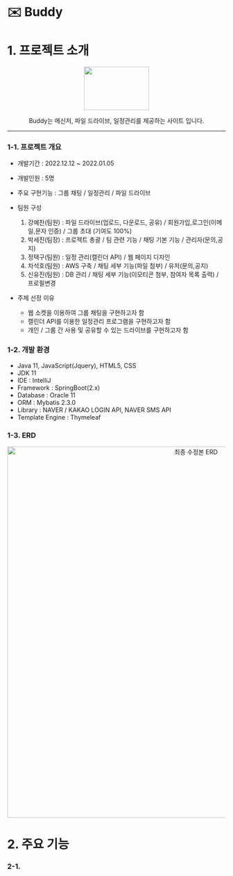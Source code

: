 # ✉️ Buddy

<h1>
  1. 프로젝트 소개
</h1>
<p align="center">
  <img src="https://user-images.githubusercontent.com/115390448/227765979-de2f2b0c-ed45-4717-8324-30960c43e65b.png", width="150px", height="100px" />
  <p align="center", font-size="10px"> 
     Buddy는 메신저, 파일 드라이브, 일정관리를 제공하는 사이트 입니다.<br>
  </p>
</p>
<hr>

### 1-1. 프로젝트 개요<br>
- 개발기간 : 2022.12.12 ~ 2022.01.05<br>
- 개발인원 : 5명<br>
- 주요 구현기능 : 그룹 채팅 / 일정관리 / 파일 드라이브
- 팀원 구성
  1. 강예찬(팀원) : 파일 드라이브(업로드, 다운로드, 공유) / 회원가입,로그인(이메일,문자 인증) / 그룹 초대 (기여도 100%)
  2. 박세진(팀장) : 프로젝트 총괄 / 팀 관련 기능 / 채팅 기본 기능 / 관리자(문의,공지)
  3. 정택구(팀원) : 일정 관리(캘린더 API) / 웹 페이지 디자인
  4. 차석호(팀원) : AWS 구축 / 채팅 세부 기능(파일 첨부) / 유저(문의,공지)
  5. 신유진(팀원) : DB 관리 / 채팅 세부 기능(이모티콘 첨부, 참여자 목록 출력) / 프로필변경
  
- 주제 선정 이유 
  - 웹 소켓을 이용하여 그룹 채팅을 구현하고자 함
  - 캘린더 API를 이용한 일정관리 프로그램을 구현하고자 함
  - 개인 / 그룹 간 사용 및 공유할 수 있는 드라이브를 구현하고자 함

### 1-2. 개발 환경<br>
- Java 11, JavaScript(Jquery), HTML5, CSS
- JDK 11
- IDE : IntelliJ
- Framework : SpringBoot(2.x)
- Database : Oracle 11
- ORM : Mybatis 2.3.0
- Library : NAVER / KAKAO LOGIN API, NAVER SMS API
- Template Engine : Thymeleaf

### 1-3. ERD
<p align="center">
  <img width="855" alt="최종 수정본 ERD" src="https://user-images.githubusercontent.com/115390448/227786019-84d7a7a0-2b53-43af-b5a5-6fb7fb5e48e4.png">
</p>
<h1>
  2. 주요 기능
</h1>

### 2-1. 










